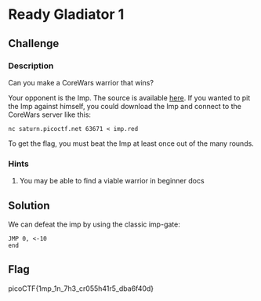 # Ready Gladiator 1

## Challenge

### Description

Can you make a CoreWars warrior that wins?

Your opponent is the Imp. The source is available [here](./imp.red). If you wanted to pit the Imp against himself, you could download the Imp and connect to the CoreWars server like this:

`nc saturn.picoctf.net 63671 < imp.red`

To get the flag, you must beat the Imp at least once out of the many rounds.

### Hints

1. You may be able to find a viable warrior in beginner docs

## Solution

We can defeat the imp by using the classic imp-gate:

```
JMP 0, <-10
end
```

## Flag

picoCTF{1mp_1n_7h3_cr055h41r5_dba6f40d}
